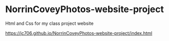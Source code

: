 # NorrinCoveyPhotos-website-project

Html and Css for my class project website

https://jc706.github.io/NorrinCoveyPhotos-website-project/index.html